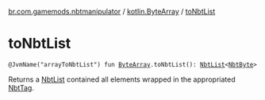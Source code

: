 [br.com.gamemods.nbtmanipulator](../index.md) / [kotlin.ByteArray](index.md) / [toNbtList](./to-nbt-list.md)

# toNbtList

`@JvmName("arrayToNbtList") fun `[`ByteArray`](https://kotlinlang.org/api/latest/jvm/stdlib/kotlin/-byte-array/index.html)`.toNbtList(): `[`NbtList`](../-nbt-list/index.md)`<`[`NbtByte`](../-nbt-byte/index.md)`>`

Returns a [NbtList](../-nbt-list/index.md) contained all elements wrapped in the appropriated [NbtTag](../-nbt-tag/index.md).

